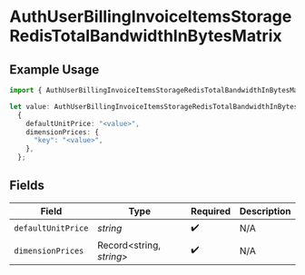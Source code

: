 # AuthUserBillingInvoiceItemsStorageRedisTotalBandwidthInBytesMatrix

## Example Usage

```typescript
import { AuthUserBillingInvoiceItemsStorageRedisTotalBandwidthInBytesMatrix } from "@vercel/sdk/models/components";

let value: AuthUserBillingInvoiceItemsStorageRedisTotalBandwidthInBytesMatrix =
  {
    defaultUnitPrice: "<value>",
    dimensionPrices: {
      "key": "<value>",
    },
  };
```

## Fields

| Field                    | Type                     | Required                 | Description              |
| ------------------------ | ------------------------ | ------------------------ | ------------------------ |
| `defaultUnitPrice`       | *string*                 | :heavy_check_mark:       | N/A                      |
| `dimensionPrices`        | Record<string, *string*> | :heavy_check_mark:       | N/A                      |